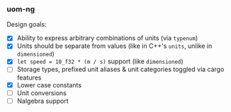 ### uom-ng

Design goals:
- [x] Ability to express arbitrary combinations of units (via `typenum`)
- [x] Units should be separate from values (like in C++'s `units`, unlike in `dimensioned`)
- [x] `let speed = 10_f32 * (m / s)` support (like `dimensioned`)
- [ ] Storage types, prefixed unit aliases & unit categories toggled via cargo features
- [x] Lower case constants
- [ ] Unit conversions
- [ ] Nalgebra support
